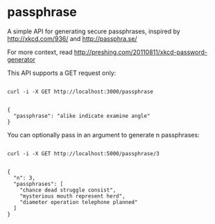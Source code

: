 passphrase
==========

A simple API for generating secure passphrases, inspired by http://xkcd.com/936/ and http://passphra.se/

For more context, read http://preshing.com/20110811/xkcd-password-generator

This API supports a GET request only:

<pre><code>
curl -i -X GET http://localhost:3000/passphrase
</code></pre>

<pre><code>
{
  "passphrase": "alike indicate examine angle"
}
</code></pre>

You can optionally pass in an argument to generate n passphrases:

<pre><code>
curl -i -X GET http://localhost:5000/passphrase/3
</code></pre>

<pre><code>
{
  "n": 3,
  "passphrases": [
    "chance dead struggle consist",
    "mysterious mouth represent herd",
    "diameter operation telephone planned"
  ]
}
</code></pre>
